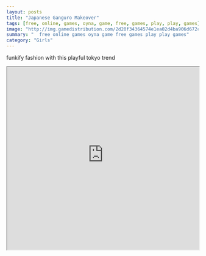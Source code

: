 ```yaml
---
layout: posts
title: "Japanese Ganguro Makeover"
tags: [free, online, games, oyna, game, free, games, play, play, games]
image: "http://img.gamedistribution.com/2d20f34364574e1ea02d4ba906d672c2.jpg"
summary: "  free online games oyna game free games play play games"
category: "Girls"
---
```


funkify fashion with this playful tokyo trend

<iframe width="100%" height="480px;" src="http://flash.gamedistribution.com?game=2d20f34364574e1ea02d4ba906d672c2"></iframe>